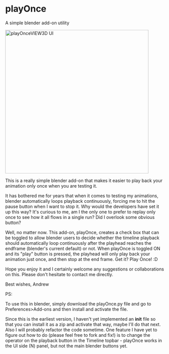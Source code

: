 # playOnce
A simple blender add-on utility

<img width="454" alt="playOnceVIEW3D UI" src="https://user-images.githubusercontent.com/96590051/232178830-f213133f-fea7-4986-8808-db937d3047f3.png">

This is a really simple blender add-on that makes it easier to play back your animation only once when you are testing it.

It has bothered me for years that when it comes to testing my animations, blender automatically loops playback continuously, forcing me to hit the pause button when I want to stop it. Why would the developers have set it up this way? It's curious to me, am I the only one to prefer to replay only once to see how it all flows in a single run? Did I overlook some obvious button?

Well, no matter now. This add-on, playOnce, creates a check box that can be toggled to allow blender users to decide whether the timeline playback should automatically loop continuously after the playhead reaches the endframe (blender's current default) or not. When playOnce is toggled ON and its "play" button is pressed, the playhead will only play back your animation just once, and then stop at the end frame. Get it? Play Once! :D

Hope you enjoy it and I certainly welcome any suggestions or collaborations on this. Please don't hesitate to contact me directly.

Best wishes, Andrew


PS:

To use this in blender, simply download the playOnce.py file and go to Preferences>Add-ons and then install and activate the file.

Since this is the earliest version, I haven't yet implemented an __init__ file so that you can install it as a zip and activate that way, maybe I'll do that next. Also I will probably refactor the code sometime. One feature I have yet to figure out how to do (please feel free to fork and fix!) is to change the operator on the playback button in the Timeline topbar - playOnce works in the UI side (N) panel, but not the main blender buttons yet.


